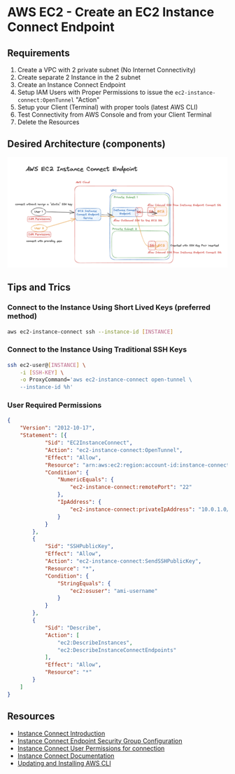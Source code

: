 # AWS EC2 - Create an EC2 Instance Connect Endpoint

## Requirements
1. Create a VPC with 2 private subnet (No Internet Connectivity)
2. Create separate 2 Instance in the 2 subnet
3. Create an Instance Connect Endpoint
4. Setup IAM Users with Proper Permissions to issue the `ec2-instance-connect:OpenTunnel` "Action"
5. Setup your Client (Terminal) with proper tools (latest AWS CLI)
6. Test Connectivity from AWS Console and from your Client Terminal
7. Delete the Resources

## Desired Architecture (components)
![Architecture](./ec2-instance-connect-endpoint.png)

## Tips and Trics

### Connect to the Instance Using Short Lived Keys (preferred method)
```sh
aws ec2-instance-connect ssh --instance-id [INSTANCE]
```
### Connect to the Instance Using Traditional SSH Keys
```sh
ssh ec2-user@[INSTANCE] \
    -i [SSH-KEY] \
    -o ProxyCommand='aws ec2-instance-connect open-tunnel \
    --instance-id %h'
```
### User Required Permissions
```json
{
    "Version": "2012-10-17",
    "Statement": [{
            "Sid": "EC2InstanceConnect",
            "Action": "ec2-instance-connect:OpenTunnel",
            "Effect": "Allow",
            "Resource": "arn:aws:ec2:region:account-id:instance-connect-endpoint/eice-123456789abcdef",
            "Condition": {
                "NumericEquals": {
                    "ec2-instance-connect:remotePort": "22"
                },
                "IpAddress": {
                    "ec2-instance-connect:privateIpAddress": "10.0.1.0/31"
                }
            }
        },
        {
            "Sid": "SSHPublicKey",
            "Effect": "Allow",
            "Action": "ec2-instance-connect:SendSSHPublicKey",
            "Resource": "*",
            "Condition": {
                "StringEquals": {
                    "ec2:osuser": "ami-username"
                }
            }
        },
        {
            "Sid": "Describe",
            "Action": [
                "ec2:DescribeInstances",
                "ec2:DescribeInstanceConnectEndpoints"
            ],
            "Effect": "Allow",
            "Resource": "*"
        }
    ]
}
```

## Resources
- [Instance Connect Introduction](https://aws.amazon.com/blogs/compute/secure-connectivity-from-public-to-private-introducing-ec2-instance-connect-endpoint-june-13-2023/)
- [Instance Connect Endpoint Security Group Configuration](https://docs.aws.amazon.com/AWSEC2/latest/UserGuide/eice-security-groups.html#eice-security-groups-example)
- [Instance Connect User Permissions for connection](https://docs.aws.amazon.com/AWSEC2/latest/UserGuide/permissions-for-ec2-instance-connect-endpoint.html)
- [Instance Connect Documentation](https://docs.aws.amazon.com/AWSEC2/latest/UserGuide/connect-with-ec2-instance-connect-endpoint.html)
- [Updating and Installing AWS CLI](https://docs.aws.amazon.com/cli/latest/userguide/getting-started-install.html#getting-started-install-instructions)
